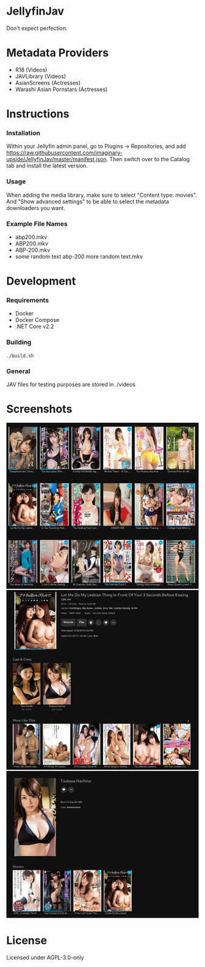 # JellyfinJav
Don't expect perfection.

# Metadata Providers
* R18 (Videos)
* JAVLibrary (Videos)
* AsianScreens (Actresses)
* Warashi Asian Pornstars (Actresses)

# Instructions
### Installation
Within your Jellyfin admin panel, go to Plugins -> Repositories, and add
https://raw.githubusercontent.com/imaginary-upside/JellyfinJav/master/manifest.json.
Then switch over to the Catalog tab and install the latest version.

### Usage
When adding the media library, make sure to select "Content type: movies".
And "Show advanced settings" to be able to select the metadata downloaders
you want.

### Example File Names
* abp200.mkv
* ABP200.mkv
* ABP-200.mkv
* some random text abp-200 more random text.mkv

# Development
### Requirements
* Docker
* Docker Compose
* .NET Core v2.2

### Building
    ./build.sh

### General
JAV files for testing purposes are stored in ./videos

# Screenshots
![Grid Example](screenshots/example-grid.jpg)
![Video Example](screenshots/example-video.jpg)
![Actress Example](screenshots/example-actress.jpg)

# License
Licensed under AGPL-3.0-only
